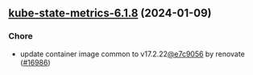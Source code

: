 

## [kube-state-metrics-6.1.8](https://github.com/truecharts/charts/compare/kube-state-metrics-6.1.7...kube-state-metrics-6.1.8) (2024-01-09)

### Chore



- update container image common to v17.2.22[@e7c9056](https://github.com/e7c9056) by renovate ([#16986](https://github.com/truecharts/charts/issues/16986))